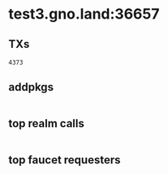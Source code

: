 # test3.gno.land:36657

## TXs
```
4373
```

## addpkgs
```
```

## top realm calls
```
```

## top faucet requesters
```
```

